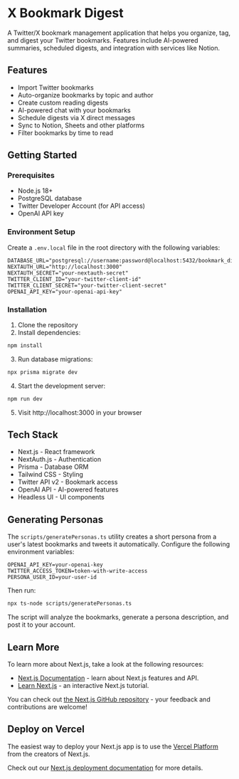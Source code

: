 # X Bookmark Digest

A Twitter/X bookmark management application that helps you organize, tag, and digest your Twitter bookmarks. Features include AI-powered summaries, scheduled digests, and integration with services like Notion.

## Features

- Import Twitter bookmarks
- Auto-organize bookmarks by topic and author
- Create custom reading digests
- AI-powered chat with your bookmarks
- Schedule digests via X direct messages
- Sync to Notion, Sheets and other platforms
- Filter bookmarks by time to read

## Getting Started

### Prerequisites

- Node.js 18+
- PostgreSQL database
- Twitter Developer Account (for API access)
- OpenAI API key

### Environment Setup

Create a `.env.local` file in the root directory with the following variables:

```
DATABASE_URL="postgresql://username:password@localhost:5432/bookmark_digest"
NEXTAUTH_URL="http://localhost:3000"
NEXTAUTH_SECRET="your-nextauth-secret"
TWITTER_CLIENT_ID="your-twitter-client-id"
TWITTER_CLIENT_SECRET="your-twitter-client-secret"
OPENAI_API_KEY="your-openai-api-key"
```

### Installation

1. Clone the repository
2. Install dependencies:

```bash
npm install
```

3. Run database migrations:

```bash
npx prisma migrate dev
```

4. Start the development server:

```bash
npm run dev
```

5. Visit http://localhost:3000 in your browser

## Tech Stack

- Next.js - React framework
- NextAuth.js - Authentication
- Prisma - Database ORM
- Tailwind CSS - Styling
- Twitter API v2 - Bookmark access
- OpenAI API - AI-powered features
- Headless UI - UI components

## Generating Personas

The `scripts/generatePersonas.ts` utility creates a short persona from a
user's latest bookmarks and tweets it automatically. Configure the following
environment variables:

```
OPENAI_API_KEY=your-openai-key
TWITTER_ACCESS_TOKEN=token-with-write-access
PERSONA_USER_ID=your-user-id
```

Then run:

```bash
npx ts-node scripts/generatePersonas.ts
```

The script will analyze the bookmarks, generate a persona description, and post
it to your account.

## Learn More

To learn more about Next.js, take a look at the following resources:

- [Next.js Documentation](https://nextjs.org/docs) - learn about Next.js features and API.
- [Learn Next.js](https://nextjs.org/learn) - an interactive Next.js tutorial.

You can check out [the Next.js GitHub repository](https://github.com/vercel/next.js) - your feedback and contributions are welcome!

## Deploy on Vercel

The easiest way to deploy your Next.js app is to use the [Vercel Platform](https://vercel.com/new?utm_medium=default-template&filter=next.js&utm_source=create-next-app&utm_campaign=create-next-app-readme) from the creators of Next.js.

Check out our [Next.js deployment documentation](https://nextjs.org/docs/app/building-your-application/deploying) for more details.
